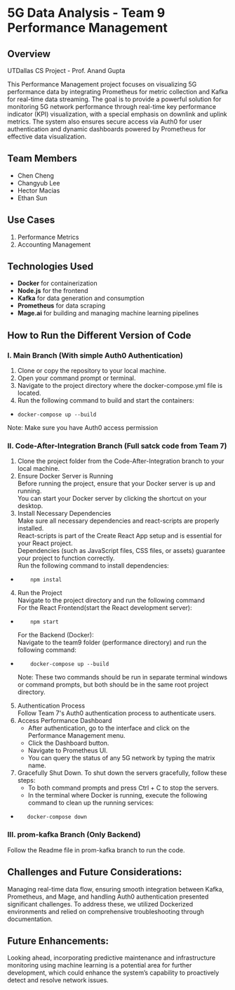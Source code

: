 # 5G Data Analysis - Team 9 Performance Management

## Overview
UTDallas CS Project - Prof. Anand Gupta <br/>

This Performance Management project focuses on visualizing 5G performance data by integrating Prometheus for metric collection and Kafka for real-time data streaming.
The goal is to provide a powerful solution for monitoring 5G network performance through real-time key performance indicator (KPI) visualization,
with a special emphasis on downlink and uplink metrics. The system also ensures secure access via Auth0 for user authentication and dynamic 
dashboards powered by Prometheus for effective data visualization.

## Team Members
* Chen Cheng
* Changyub Lee
* Hector Macias
* Ethan Sun

## Use Cases
1. Performance Metrics
2. Accounting Management

## Technologies Used
- **Docker** for containerization  
- **Node.js** for the frontend  
- **Kafka** for data generation and consumption  
- **Prometheus** for data scraping  
- **Mage.ai** for building and managing machine learning pipelines

## How to Run the Different Version of Code

### I. Main Branch (With simple Auth0 Authentication)
 1. Clone or copy the repository to your local machine.
 2. Open your command prompt or terminal.
 3. Navigate to the project directory where the docker-compose.yml file is located.
 4. Run the following command to build and start the containers:
 *     docker-compose up --build
 Note: Make sure you have Auth0 access permission
   
### II. Code-After-Integration Branch (Full satck code from Team 7)
 1. Clone the project folder from the Code-After-Integration branch to your local machine.
 2. Ensure Docker Server is Running<br>
    Before running the project, ensure that your Docker server is up and running.<br>
    You can start your Docker server by clicking the shortcut on your desktop.
 4. Install Necessary Dependencies<br>
    Make sure all necessary dependencies and react-scripts are properly installed.<br>
    React-scripts is part of the Create React App setup and is essential for your React project.<br>
    Dependencies (such as JavaScript files, CSS files, or assets) guarantee your project to function correctly.<br>
    Run the following command to install dependencies:
*         npm instal
 4. Run the Project<br>
    Navigate to the project directory and run the following command<br>
    For the React Frontend(start the React development server):   
*         npm start
    For the Backend (Docker):<br>
    Navigate to the team9 folder (performance directory) and run the following command:
*         docker-compose up --build   
   Note: These two commands should be run in separate terminal windows or command prompts, but both should be in the same root project directory.
 5. Authentication Process<br>
    Follow Team 7's Auth0 authentication process to authenticate users.
 6.   Access Performance Dashboard
      * After authentication, go to the interface and click on the Performance Management menu.
      * Click the Dashboard button.
      * Navigate to Prometheus UI.
      * You can query the status of any 5G network by typing the matrix name.
  7. Gracefully Shut Down.
     To shut down the servers gracefully, follow these steps:
     * To both command prompts and press Ctrl + C to stop the servers.
     * In the terminal where Docker is running, execute the following command to clean up the running services:
*        docker-compose down
  
### III. prom-kafka Branch (Only Backend)
Follow the Readme file in prom-kafka branch to run the code.
## Challenges and Future Considerations:<br>
Managing real-time data flow, ensuring smooth integration between Kafka, Prometheus, and Mage, and handling Auth0 authentication presented significant challenges. To address these, we utilized Dockerized environments and relied on comprehensive troubleshooting through documentation.

## Future Enhancements:<br>
Looking ahead, incorporating predictive maintenance and infrastructure monitoring using machine learning is a potential area for further development, which could enhance the system’s capability to proactively detect and resolve network issues.

